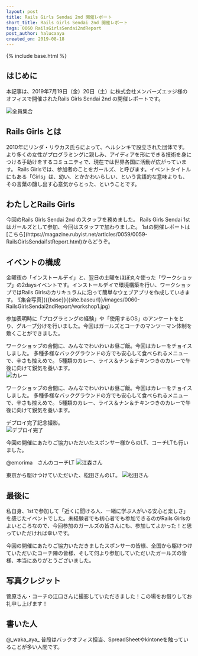 ```yaml
---
layout: post
title: Rails Girls Sendai 2nd 開催レポート
short_title: Rails Girls Sendai 2nd 開催レポート
tags: 0060 RailsGirlsSendai2ndReport
post_author: halucaaya
created_on: 2019-08-18
---
```

{% include base.html %}


<h2>はじめに</h2>
本記事は、2019年7月19日（金）20日（土）に株式会社メンバーズエッジ様のオフィスで開催されたRails Girls Sendai 2nd の開催レポートです。

![全員集合]({{base}}{{site.baseurl}}/images/0060-RailsGirlsSendai2ndReport/allmembers.jpg)

<h2>Rails Girls とは</h2>
2010年にリンダ・リウカス氏らによって、ヘルシンキで設立された団体です。
より多くの女性がプログラミングに親しみ、アイディアを形にできる技術を身につける手助けをするコミュニティで、現在では世界各国に活動が広がっています。
Rails Girlsでは、参加者のことをガールズ、と呼びます。イベントタイトルにもある「Girls」は、幼い、とかかわいらしい、という言語的な意味よりも、その言葉の醸し出す心意気からとった、ということです。

<h2>わたしとRails Girls</h2>
今回のRails Girls Sendai 2nd のスタッフを務めました。
Rails Girls Sendai 1stはガールズとして参加、今回はスタッフで加わりました。
1stの開催レポートは[こちら](https://magazine.rubyist.net/articles/0059/0059-RailsGirlsSendai1stReport.html)からどうぞ。

<h2>イベントの構成</h2>
金曜夜の「インストールデイ」と、翌日の土曜をほぼ丸々使った「ワークショップ」の2daysイベントです。インストールデイで環境構築を行い、ワークショップではRails Girlsのカリキュラムに沿って簡単なウェブアプリを作成していきます。  
![集合写真]({{base}}{{site.baseurl}}/images/0060-RailsGirlsSendai2ndReport/workshop1.jpg)

参加表明時に「プログラミングの経験」や「使用するOS」のアンケートをとり、グループ分けを行いました。今回はガールズとコーチのマンツーマン体制を敷くことができました。  

ワークショップの合間に、みんなでわいわいお昼ご飯。今回はカレーをチョイスしました。
多種多様なバックグラウンドの方でも安心して食べられるメニューで、辛さも控えめで。
5種類のカレー、ライス＆ナン＆チキンつきのカレーで午後に向けて鋭気を養います。  
![カレー]({{base}}{{site.baseurl}}/images/0060-RailsGirlsSendai2ndReport/lunch_curry.jpg)

ワークショップの合間に、みんなでわいわいお昼ご飯。今回はカレーをチョイスしました。
多種多様なバックグラウンドの方でも安心して食べられるメニューで、辛さも控えめで。
5種類のカレー、ライス＆ナン＆チキンつきのカレーで午後に向けて鋭気を養います。


デプロイ完了記念撮影。  
![デプロイ完了]({{base}}{{site.baseurl}}/images/0060-RailsGirlsSendai2ndReport/achived.jpg)

今回の開催にあたりご協力いただいたスポンサー様からのLT、コーチLTも行いました。

@emorima　さんのコーチLT
![江森さん]({{base}}{{site.baseurl}}/images/0060-RailsGirlsSendai2ndReport/emorisan.jpg)

東京から駆けつけていただいた、松田さんのLT。
![松田さん]({{base}}{{site.baseurl}}/images/0060-RailsGirlsSendai2ndReport/matsudasan.jpg)


<h2>最後に</h2>
私自身、1stで参加して「近くに聞ける人、一緒に学ぶ人がいる安心と楽しさ」を感じたイベントでした。未経験者でも初心者でも参加できるのがRails Girlsのよいところなので、今回参加のガールズの皆さんにも、参加してよかった！と思っていただければ幸いです。  


今回の開催にあたりご協力いただきましたスポンサーの皆様、全国から駆けつけていただいたコーチ陣の皆様、そして何より参加していただいたガールズの皆様、本当にありがとうございました。

<h2>写真クレジット</h2>
菅原さん・コーチの江口さんに撮影していただきました！この場をお借りしてお礼申し上げます！

<h2>書いた人</h2>
@_waka_aya_
普段はバックオフィス担当、SpreadSheetやkintoneを触っていることが多い人間です。
